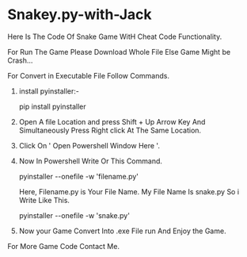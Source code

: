 # Snakey.py-with-Jack

Here Is The Code Of Snake Game WitH Cheat Code Functionality.

For Run The Game Please Download Whole File Else Game Might be Crash...

For Convert in Executable File Follow Commands.
1. install pyinstaller:-

   pip install pyinstaller 
   
2. Open A file Location and press Shift + Up Arrow Key And Simultaneously Press Right click At The Same Location.
3. Click On ' Open Powershell Window Here '.
4. Now In Powershell Write Or This Command.
  
   pyinstaller --onefile -w 'filename.py'
   
   Here, Filename.py is Your File Name. My File Name Is snake.py So i Write Like This.
   
   pyinstaller --onefile -w 'snake.py'
   
5. Now your Game Convert Into .exe File run And Enjoy the Game.

For More Game Code Contact Me.
